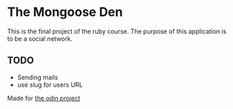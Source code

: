 # The Mongoose Den

This is the final project of the ruby course. The purpose of this application is to be a social network.


## TODO

- Sending mails
- use slug for users URL

Made for [the odin project](https://www.theodinproject.com/lessons/ruby-on-rails-rails-final-project)